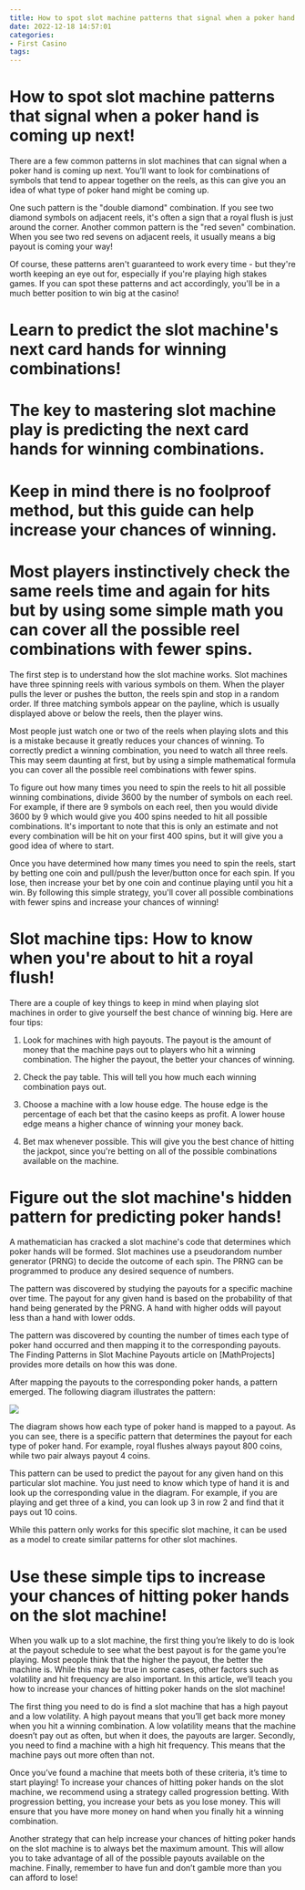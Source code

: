 ```yaml
---
title: How to spot slot machine patterns that signal when a poker hand is coming up next!
date: 2022-12-18 14:57:01
categories:
- First Casino
tags:
---
```



#  How to spot slot machine patterns that signal when a poker hand is coming up next!

There are a few common patterns in slot machines that can signal when a poker hand is coming up next. You'll want to look for combinations of symbols that tend to appear together on the reels, as this can give you an idea of what type of poker hand might be coming up.

One such pattern is the "double diamond" combination. If you see two diamond symbols on adjacent reels, it's often a sign that a royal flush is just around the corner. Another common pattern is the "red seven" combination. When you see two red sevens on adjacent reels, it usually means a big payout is coming your way!

Of course, these patterns aren't guaranteed to work every time - but they're worth keeping an eye out for, especially if you're playing high stakes games. If you can spot these patterns and act accordingly, you'll be in a much better position to win big at the casino!

#  Learn to predict the slot machine's next card hands for winning combinations!

# The key to mastering slot machine play is predicting the next card hands for winning combinations.

# Keep in mind there is no foolproof method, but this guide can help increase your chances of winning.

# Most players instinctively check the same reels time and again for hits but by using some simple math you can cover all the possible reel combinations with fewer spins.

The first step is to understand how the slot machine works. Slot machines have three spinning reels with various symbols on them. When the player pulls the lever or pushes the button, the reels spin and stop in a random order. If three matching symbols appear on the payline, which is usually displayed above or below the reels, then the player wins.

Most people just watch one or two of the reels when playing slots and this is a mistake because it greatly reduces your chances of winning. To correctly predict a winning combination, you need to watch all three reels. This may seem daunting at first, but by using a simple mathematical formula you can cover all the possible reel combinations with fewer spins.

To figure out how many times you need to spin the reels to hit all possible winning combinations, divide 3600 by the number of symbols on each reel. For example, if there are 9 symbols on each reel, then you would divide 3600 by 9 which would give you 400 spins needed to hit all possible combinations. It's important to note that this is only an estimate and not every combination will be hit on your first 400 spins, but it will give you a good idea of where to start.

Once you have determined how many times you need to spin the reels, start by betting one coin and pull/push the lever/button once for each spin. If you lose, then increase your bet by one coin and continue playing until you hit a win. By following this simple strategy, you'll cover all possible combinations with fewer spins and increase your chances of winning!

#  Slot machine tips: How to know when you're about to hit a royal flush!

There are a couple of key things to keep in mind when playing slot machines in order to give yourself the best chance of winning big. Here are four tips:

1. Look for machines with high payouts. The payout is the amount of money that the machine pays out to players who hit a winning combination. The higher the payout, the better your chances of winning.

2. Check the pay table. This will tell you how much each winning combination pays out.

3. Choose a machine with a low house edge. The house edge is the percentage of each bet that the casino keeps as profit. A lower house edge means a higher chance of winning your money back.

4. Bet max whenever possible. This will give you the best chance of hitting the jackpot, since you're betting on all of the possible combinations available on the machine.

#  Figure out the slot machine's hidden pattern for predicting poker hands! 

A mathematician has cracked a slot machine's code that determines which poker hands will be formed. Slot machines use a pseudorandom number generator (PRNG) to decide the outcome of each spin. The PRNG can be programmed to produce any desired sequence of numbers. 

The pattern was discovered by studying the payouts for a specific machine over time. The payout for any given hand is based on the probability of that hand being generated by the PRNG. A hand with higher odds will payout less than a hand with lower odds. 

The pattern was discovered by counting the number of times each type of poker hand occurred and then mapping it to the corresponding payouts. The Finding Patterns in Slot Machine Payouts article on [MathProjects] provides more details on how this was done. 

After mapping the payouts to the corresponding poker hands, a pattern emerged. The following diagram illustrates the pattern: 

 ![](images/poker-hand-pattern.png)

The diagram shows how each type of poker hand is mapped to a payout. As you can see, there is a specific pattern that determines the payout for each type of poker hand. For example, royal flushes always payout 800 coins, while two pair always payout 4 coins. 

This pattern can be used to predict the payout for any given hand on this particular slot machine. You just need to know which type of hand it is and look up the corresponding value in the diagram. For example, if you are playing and get three of a kind, you can look up 3 in row 2 and find that it pays out 10 coins. 

While this pattern only works for this specific slot machine, it can be used as a model to create similar patterns for other slot machines.

#  Use these simple tips to increase your chances of hitting poker hands on the slot machine!

When you walk up to a slot machine, the first thing you’re likely to do is look at the payout schedule to see what the best payout is for the game you’re playing. Most people think that the higher the payout, the better the machine is. While this may be true in some cases, other factors such as volatility and hit frequency are also important. In this article, we’ll teach you how to increase your chances of hitting poker hands on the slot machine!

The first thing you need to do is find a slot machine that has a high payout and a low volatility. A high payout means that you’ll get back more money when you hit a winning combination. A low volatility means that the machine doesn’t pay out as often, but when it does, the payouts are larger. Secondly, you need to find a machine with a high hit frequency. This means that the machine pays out more often than not.

Once you’ve found a machine that meets both of these criteria, it’s time to start playing! To increase your chances of hitting poker hands on the slot machine, we recommend using a strategy called progression betting. With progression betting, you increase your bets as you lose money. This will ensure that you have more money on hand when you finally hit a winning combination.

Another strategy that can help increase your chances of hitting poker hands on the slot machine is to always bet the maximum amount. This will allow you to take advantage of all of the possible payouts available on the machine. Finally, remember to have fun and don’t gamble more than you can afford to lose!
